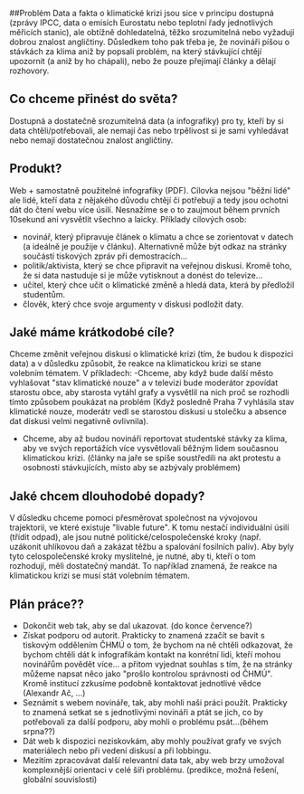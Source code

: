 ##Problém
Data a fakta o klimatické krizi jsou sice v principu dostupná (zprávy IPCC, data o emisích Eurostatu nebo teplotní řady jednotlivých měřicích stanic), ale obtížně dohledatelná, těžko srozumitelná nebo vyžadují dobrou znalost angličtiny. Důsledkem toho pak třeba je, že novináři píšou o stávkách za klima aniž by popsali problém, na který stávkující chtějí upozornit (a aniž by ho chápali), nebo že pouze přejímají články a dělají rozhovory. 

## Co chceme přinést do světa?
Dostupná a dostatečně srozumitelná data (a infografiky) pro ty, kteří by si data chtěli/potřebovali, ale nemají čas nebo trpělivost si je sami vyhledávat nebo nemají dostatečnou znalost angličtiny. 

## Produkt? 
Web + samostatně použitelné infografiky (PDF). Cílovka nejsou "běžní lidé" ale lidé, kteří data z nějakého důvodu chtějí či potřebují a tedy jsou ochotni dát do čtení webu více úsilí. Nesnažíme se o to zaujmout během prvních 10sekund ani vysvětlit všechno a laicky. Příklady cílových osob:
- novinář, který připravuje článek o klimatu a chce se zorientovat v datech (a ideálně je použije v článku). Alternativně může být odkaz na stránky součástí tiskových zpráv při demostracích...
- politik/aktivista, který se chce připravit na veřejnou diskusi. Kromě toho, že si data nastuduje si je může vytisknout a donést do televize...
- učitel, který chce učit o klimatické změně a hledá data, která by předložil studentům.
- člověk, který chce svoje argumenty v diskusi podložit daty. 


## Jaké máme krátkodobé cíle?
Chceme změnit veřejnou diskusi o klimatické krizi (tím, že budou k dispozici data) a v důsledku způsobit, že reakce na klimatickou krizi se stane volebním tématem. V příkladech: 
-Chceme, aby když bude další město vyhlašovat "stav klimatické nouze" a v televizi bude moderátor zpovídat starostu obce, aby starosta vytáhl grafy a vysvětlil na nich proč se rozhodli tímto způsobem poukázat na problém (Když posledně Praha 7 vyhlásila stav klimatické nouze, moderátr vedl se starostou diskusi u stolečku a absence dat diskusi velmi negativně ovlivnila).  
- Chceme, aby až budou novináři reportovat studentské stávky za klima, aby ve svých reportážích více vysvětlovali běžným lidem současnou klimatickou krizi. (články na jaře se spíše soustředili na akt protestu a osobnosti stávkujících, místo aby se azbývaly problémem)

## Jaké chcem dlouhodobé dopady? 
V důsledku chceme pomoci přesměrovat společnost na vývojovou trajektorii, ve které existuje "livable future". K tomu nestačí individuální úsilí (třídit odpad), ale jsou nutné politické/celospolečenské kroky (např. uzákonit uhlíkovou daň a zakázat těžbu a spalování fosilních paliv). Aby byly tyto celospolečenské kroky myslitelné, je nutné, aby ti, kteří o tom rozhodují, měli dostatečný mandát. To například znamená, že reakce na klimatickou krizi se musí stát volebním tématem.  

## Plán práce??
- Dokončit web tak, aby se dal ukazovat. (do konce července?)
- Získat podporu od autorit. Prakticky to znamená zzačít se bavit s tiskovým oddělením ČHMÚ o tom, že bychom na ně chtěli odkazovat, že bychom chtěli dát k infografikám kontakt na konrétní lidi, kteří mohou novinářům povědět více... a přitom vyjednat souhlas s tím, že na stránky můžeme napsat něco jako "prošlo kontrolou správnosti od ČHMÚ". Kromě institucí zzkusíme podobně kontaktovat jednotlivé vědce (Alexandr Ač, ...)
- Seznámit s webem novináře, tak, aby mohli naši práci použít. Prakticky to znamená setkat se s jednotlivými novináři a ptát se jich, co by potřebovali za další podporu, aby mohli o problému psát...(během srpna??)
- Dát web k dispozici neziskovkám, aby mohly používat grafy ve svých materiálech nebo při vedení diskusí a při lobbingu. 
- Mezitím zpracovávat další relevantní data tak, aby web brzy umožoval komplexnější orientaci v celé šíři problému. (predikce, možná řešení, globální souvislosti)

